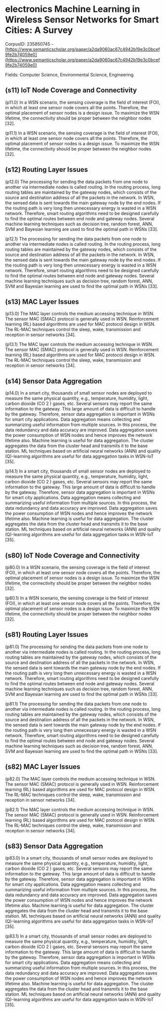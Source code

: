 # electronics Machine Learning in Wireless Sensor Networks for Smart Cities: A Survey

CorpusID: 235850745 - [https://www.semanticscholar.org/paper/a2da9060ac67c4942b19e3c0bcef9fe2b74059e0](https://www.semanticscholar.org/paper/a2da9060ac67c4942b19e3c0bcef9fe2b74059e0)

Fields: Computer Science, Environmental Science, Engineering

## (s11) IoT Node Coverage and Connectivity
(p11.0) In a WSN scenario, the sensing coverage is the field of interest (FOI), in which at least one sensor node covers all the points. Therefore, the optimal placement of sensor nodes is a design issue. To maximize the WSN lifetime, the connectivity should be proper between the neighbor nodes [32].

(p11.1) In a WSN scenario, the sensing coverage is the field of interest (FOI), in which at least one sensor node covers all the points. Therefore, the optimal placement of sensor nodes is a design issue. To maximize the WSN lifetime, the connectivity should be proper between the neighbor nodes [32].
## (s12) Routing Layer Issues
(p12.0) The processing for sending the data packets from one node to another via intermediate nodes is called routing. In the routing process, long routing tables are maintained by the gateway nodes, which consists of the source and destination address of all the packets in the network. In WSN, the sensed data is sent towards the main gateway node by the end nodes. If the routing path is very long then unnecessary energy is wasted in a WSN network. Therefore, smart routing algorithms need to be designed carefully to find the optimal routes between end node and gateway nodes. Several machine learning techniques such as decision tree, random forest, ANN, SVM and Bayesian learning are used to find the optimal path in WSNs [33].

(p12.1) The processing for sending the data packets from one node to another via intermediate nodes is called routing. In the routing process, long routing tables are maintained by the gateway nodes, which consists of the source and destination address of all the packets in the network. In WSN, the sensed data is sent towards the main gateway node by the end nodes. If the routing path is very long then unnecessary energy is wasted in a WSN network. Therefore, smart routing algorithms need to be designed carefully to find the optimal routes between end node and gateway nodes. Several machine learning techniques such as decision tree, random forest, ANN, SVM and Bayesian learning are used to find the optimal path in WSNs [33].
## (s13) MAC Layer Issues
(p13.0) The MAC layer controls the medium accessing technique in WSN. The sensor MAC (SMAC) protocol is generally used in WSN. Reinforcement learning (RL) based algorithms are used for MAC protocol design in WSN. The RL-MAC techniques control the sleep, wake, transmission and reception in sensor networks [34].

(p13.1) The MAC layer controls the medium accessing technique in WSN. The sensor MAC (SMAC) protocol is generally used in WSN. Reinforcement learning (RL) based algorithms are used for MAC protocol design in WSN. The RL-MAC techniques control the sleep, wake, transmission and reception in sensor networks [34].
## (s14) Sensor Data Aggregation
(p14.0) In a smart city, thousands of small sensor nodes are deployed to measure the same physical quantity, e.g., temperature, humidity, light, carbon dioxide (CO 2 ) gases, etc. Several sensors may report the same information to the gateway. This large amount of data is difficult to handle by the gateway. Therefore, sensor data aggregation is important in WSNs for smart city applications. Data aggregation means collecting and summarizing useful information from multiple sources. In this process, the data redundancy and data accuracy are improved. Data aggregation saves the power consumption of WSN nodes and hence improves the network lifetime also. Machine learning is useful for data aggregation. The cluster aggregates the data from the cluster head and transmits it to the base station. ML techniques based on artificial neural networks (ANN) and quality (Q)-learning algorithms are useful for data aggregation tasks in WSN-IoT [35].

(p14.1) In a smart city, thousands of small sensor nodes are deployed to measure the same physical quantity, e.g., temperature, humidity, light, carbon dioxide (CO 2 ) gases, etc. Several sensors may report the same information to the gateway. This large amount of data is difficult to handle by the gateway. Therefore, sensor data aggregation is important in WSNs for smart city applications. Data aggregation means collecting and summarizing useful information from multiple sources. In this process, the data redundancy and data accuracy are improved. Data aggregation saves the power consumption of WSN nodes and hence improves the network lifetime also. Machine learning is useful for data aggregation. The cluster aggregates the data from the cluster head and transmits it to the base station. ML techniques based on artificial neural networks (ANN) and quality (Q)-learning algorithms are useful for data aggregation tasks in WSN-IoT [35].
## (s80) IoT Node Coverage and Connectivity
(p80.0) In a WSN scenario, the sensing coverage is the field of interest (FOI), in which at least one sensor node covers all the points. Therefore, the optimal placement of sensor nodes is a design issue. To maximize the WSN lifetime, the connectivity should be proper between the neighbor nodes [32].

(p80.1) In a WSN scenario, the sensing coverage is the field of interest (FOI), in which at least one sensor node covers all the points. Therefore, the optimal placement of sensor nodes is a design issue. To maximize the WSN lifetime, the connectivity should be proper between the neighbor nodes [32].
## (s81) Routing Layer Issues
(p81.0) The processing for sending the data packets from one node to another via intermediate nodes is called routing. In the routing process, long routing tables are maintained by the gateway nodes, which consists of the source and destination address of all the packets in the network. In WSN, the sensed data is sent towards the main gateway node by the end nodes. If the routing path is very long then unnecessary energy is wasted in a WSN network. Therefore, smart routing algorithms need to be designed carefully to find the optimal routes between end node and gateway nodes. Several machine learning techniques such as decision tree, random forest, ANN, SVM and Bayesian learning are used to find the optimal path in WSNs [33].

(p81.1) The processing for sending the data packets from one node to another via intermediate nodes is called routing. In the routing process, long routing tables are maintained by the gateway nodes, which consists of the source and destination address of all the packets in the network. In WSN, the sensed data is sent towards the main gateway node by the end nodes. If the routing path is very long then unnecessary energy is wasted in a WSN network. Therefore, smart routing algorithms need to be designed carefully to find the optimal routes between end node and gateway nodes. Several machine learning techniques such as decision tree, random forest, ANN, SVM and Bayesian learning are used to find the optimal path in WSNs [33].
## (s82) MAC Layer Issues
(p82.0) The MAC layer controls the medium accessing technique in WSN. The sensor MAC (SMAC) protocol is generally used in WSN. Reinforcement learning (RL) based algorithms are used for MAC protocol design in WSN. The RL-MAC techniques control the sleep, wake, transmission and reception in sensor networks [34].

(p82.1) The MAC layer controls the medium accessing technique in WSN. The sensor MAC (SMAC) protocol is generally used in WSN. Reinforcement learning (RL) based algorithms are used for MAC protocol design in WSN. The RL-MAC techniques control the sleep, wake, transmission and reception in sensor networks [34].
## (s83) Sensor Data Aggregation
(p83.0) In a smart city, thousands of small sensor nodes are deployed to measure the same physical quantity, e.g., temperature, humidity, light, carbon dioxide (CO 2 ) gases, etc. Several sensors may report the same information to the gateway. This large amount of data is difficult to handle by the gateway. Therefore, sensor data aggregation is important in WSNs for smart city applications. Data aggregation means collecting and summarizing useful information from multiple sources. In this process, the data redundancy and data accuracy are improved. Data aggregation saves the power consumption of WSN nodes and hence improves the network lifetime also. Machine learning is useful for data aggregation. The cluster aggregates the data from the cluster head and transmits it to the base station. ML techniques based on artificial neural networks (ANN) and quality (Q)-learning algorithms are useful for data aggregation tasks in WSN-IoT [35].

(p83.1) In a smart city, thousands of small sensor nodes are deployed to measure the same physical quantity, e.g., temperature, humidity, light, carbon dioxide (CO 2 ) gases, etc. Several sensors may report the same information to the gateway. This large amount of data is difficult to handle by the gateway. Therefore, sensor data aggregation is important in WSNs for smart city applications. Data aggregation means collecting and summarizing useful information from multiple sources. In this process, the data redundancy and data accuracy are improved. Data aggregation saves the power consumption of WSN nodes and hence improves the network lifetime also. Machine learning is useful for data aggregation. The cluster aggregates the data from the cluster head and transmits it to the base station. ML techniques based on artificial neural networks (ANN) and quality (Q)-learning algorithms are useful for data aggregation tasks in WSN-IoT [35].
